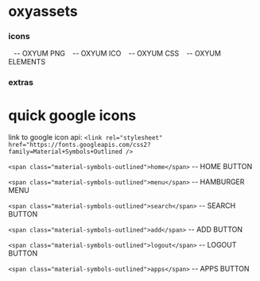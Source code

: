 # oxyassets
### icons
``` ``` -- OXYUM PNG
``` ``` -- OXYUM ICO
``` ``` -- OXYUM CSS
``` ``` -- OXYUM ELEMENTS

### extras

# quick google icons

link to google icon api: ```<link rel="stylesheet" href="https://fonts.googleapis.com/css2?family=Material+Symbols+Outlined />```



```<span class="material-symbols-outlined">home</span>``` -- HOME BUTTON

```<span class="material-symbols-outlined">menu</span>``` -- HAMBURGER MENU

```<span class="material-symbols-outlined">search</span>``` -- SEARCH BUTTON

```<span class="material-symbols-outlined">add</span>``` -- ADD BUTTON

```<span class="material-symbols-outlined">logout</span>``` -- LOGOUT BUTTON

```<span class="material-symbols-outlined">apps</span>``` -- APPS BUTTON


